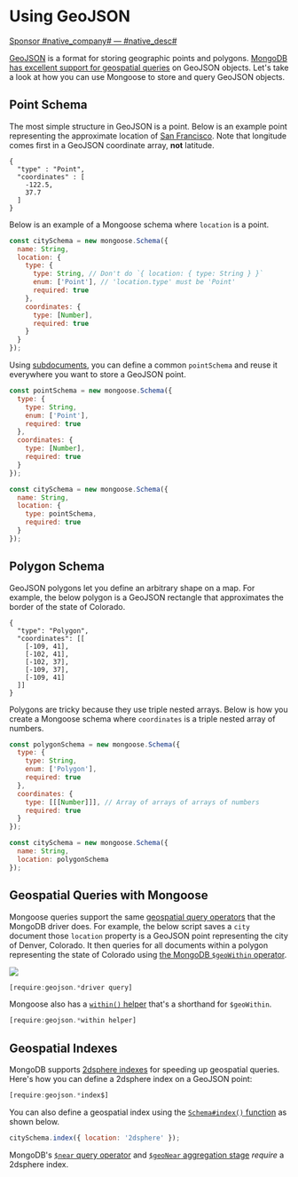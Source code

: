 # Using GeoJSON

<script>
  _native.init("CK7DT53U",{
    targetClass: 'native-inline'
  });
</script>

<div class="native-inline">
  <a href="#native_link#"><span class="sponsor">Sponsor</span> #native_company# — #native_desc#</a>
</div>

[GeoJSON](http://geojson.org/) is a format for storing geographic points and
polygons. [MongoDB has excellent support for geospatial queries](http://thecodebarbarian.com/80-20-guide-to-mongodb-geospatial-queries)
on GeoJSON objects. Let's take a look at how you can use Mongoose to store
and query GeoJSON objects.

<h2 id="points">Point Schema</h2>

The most simple structure in GeoJSON is a point. Below is an example point
representing the approximate location of [San Francisco](https://www.google.com/maps/@37.7,-122.5,9z).
Note that longitude comes first in a GeoJSON coordinate array, **not** latitude.

```
{
  "type" : "Point",
  "coordinates" : [
    -122.5,
    37.7
  ]
}
```

Below is an example of a Mongoose schema where `location` is a point.

```javascript
const citySchema = new mongoose.Schema({
  name: String,
  location: {
    type: {
      type: String, // Don't do `{ location: { type: String } }`
      enum: ['Point'], // 'location.type' must be 'Point'
      required: true
    },
    coordinates: {
      type: [Number],
      required: true
    }
  }
});
```

Using [subdocuments](subdocs.html), you can define a common `pointSchema` and reuse it everywhere you want to store a GeoJSON point.

```javascript
const pointSchema = new mongoose.Schema({
  type: {
    type: String,
    enum: ['Point'],
    required: true
  },
  coordinates: {
    type: [Number],
    required: true
  }
});

const citySchema = new mongoose.Schema({
  name: String,
  location: {
    type: pointSchema,
    required: true
  }
});
```

<h2 id="polygons">Polygon Schema</h2>

GeoJSON polygons let you define an arbitrary shape on a map. For example,
the below polygon is a GeoJSON rectangle that approximates the border
of the state of Colorado.

```
{
  "type": "Polygon",
  "coordinates": [[
    [-109, 41],
    [-102, 41],
    [-102, 37],
    [-109, 37],
    [-109, 41]
  ]]
}
```

Polygons are tricky because they use triple nested arrays. Below is
how you create a Mongoose schema where `coordinates` is a triple nested
array of numbers.

```javascript
const polygonSchema = new mongoose.Schema({
  type: {
    type: String,
    enum: ['Polygon'],
    required: true
  },
  coordinates: {
    type: [[[Number]]], // Array of arrays of arrays of numbers
    required: true
  }
});

const citySchema = new mongoose.Schema({
  name: String,
  location: polygonSchema
});
```

<h2 id="querying">Geospatial Queries with Mongoose</h2>

Mongoose queries support the same [geospatial query operators](http://thecodebarbarian.com/80-20-guide-to-mongodb-geospatial-queries)
that the MongoDB driver does. For example, the below script saves a
`city` document those `location` property is a GeoJSON point representing
the city of Denver, Colorado. It then queries for all documents within
a polygon representing the state of Colorado using
[the MongoDB `$geoWithin` operator](https://docs.mongodb.com/manual/reference/operator/query/geoWithin/).

<img src="https://i.imgur.com/i32pWnC.png">

```javascript
[require:geojson.*driver query]
```

Mongoose also has a [`within()` helper](api.html#query_Query-within)
that's a shorthand for `$geoWithin`.

```javascript
[require:geojson.*within helper]
```

<h2 id="geospatial-indexes">Geospatial Indexes</h2>

MongoDB supports [2dsphere indexes](https://docs.mongodb.com/manual/core/2dsphere/)
for speeding up geospatial queries. Here's how you can define
a 2dsphere index on a GeoJSON point:

```javascript
[require:geojson.*index$]
```

You can also define a geospatial index using the [`Schema#index()` function](api/schema.html#schema_Schema-index)
as shown below.

```javascript
citySchema.index({ location: '2dsphere' });
```

MongoDB's [`$near` query operator](https://docs.mongodb.com/v4.0/reference/operator/query/near/#op._S_near)
and [`$geoNear` aggregation stage](https://docs.mongodb.com/manual/reference/operator/aggregation/geoNear/#pipe._S_geoNear)
_require_ a 2dsphere index. 
